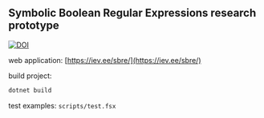 ## Symbolic Boolean Regular Expressions research prototype
[![DOI](https://zenodo.org/badge/694815241.svg)](https://zenodo.org/badge/latestdoi/694815241)

web application:
[https://iev.ee/sbre/](https://iev.ee/sbre/)


build project:
```bash
dotnet build
```

test examples: `scripts/test.fsx`


